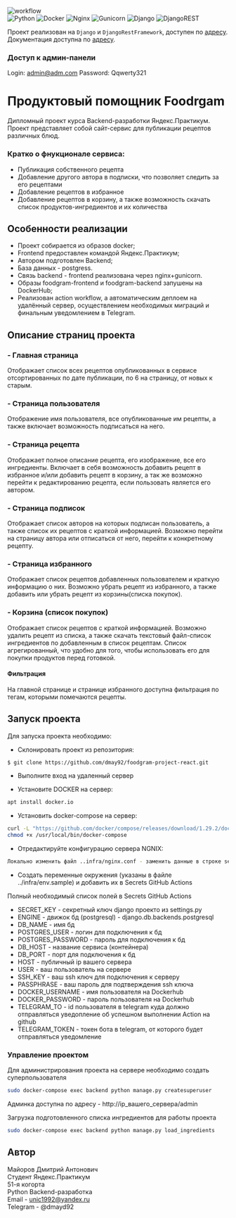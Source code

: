 ![workflow](https://github.com/dmay92/foodgram-project-react/actions/workflows/foodgram_workflow.yml/badge.svg)  
![Python](https://img.shields.io/badge/python-3670A0?style=for-the-badge&logo=python&logoColor=ffdd54)
![Docker](https://img.shields.io/badge/docker-%230db7ed.svg?style=for-the-badge&logo=docker&logoColor=white)
![Nginx](https://img.shields.io/badge/nginx-%23009639.svg?style=for-the-badge&logo=nginx&logoColor=white)
![Gunicorn](https://img.shields.io/badge/gunicorn-%298729.svg?style=for-the-badge&logo=gunicorn&logoColor=white)
![Django](https://img.shields.io/badge/django-%23092E20.svg?style=for-the-badge&logo=django&logoColor=white)
![DjangoREST](https://img.shields.io/badge/DJANGO-REST-ff1709?style=for-the-badge&logo=django&logoColor=white&color=ff1709&labelColor=gray)

Проект реализован на `Django` и `DjangoRestFramework`, доступен по [адресу](http://51.250.101.113).  
Документация доступна по [адресу](http://51.250.101.113/api/docs/redoc.html).

### Доступ к админ-панели
Login: admin@adm.com
Password: Qqwerty321

# Продуктовый помощник Foodrgam
Дипломный проект курса Backend-разработки Яндекс.Практикум.  
Проект представляет собой сайт-сервис для публикации рецептов различных блюд.

### Кратко о фнукционале сервиса:
- Публикация собственного рецепта
- Добавление другого автора в подписки, что позволяет следить за его рецептами
- Добавление рецептов в избранное
- Добавление рецептов в корзину, а также возможность скачать список продуктов-ингредиентов и их количества


## Особенности реализации

- Проект собирается из образов docker;
- Frontend предоставлен командой Яндекс.Практикум;
- Автором подготовлен Backend;
- База данных - postgress.
- Связь backend - frontend реализована через nginx+gunicorn.
- Образы foodgram-frontend и foodgram-backend запушены на DockerHub;
- Реализован action workflow, а автоматическим деплоем на удалённый сервер, осуществлением необходимых миграций и финальным уведомлением в Telegram.

## Описание страниц проекта

### - Главная страница
Отображает список всех рецептов опубликованных в сервисе отсортированных по дате публикации, по 6 на страницу, от новых к старым.

### - Страница пользователя
Отображение имя пользователя, все опубликованные им рецепты, а также включает возможность подписаться на него.

### - Страница рецепта
Отображает полное описание рецепта, его изображение, все его ингредиенты. Включает в себя возможность добавить рецепт в избранное и/или добавить рецепт в корзину, а так же возможно перейти к редактированию рецепта, если пользовать является его автором.

### - Страница подписок
Отображает список авторов на которых подписан пользователь, а также список их рецептов с краткой информацией. Возможно перейти на страницу автора или отписаться от него, перейти к конкретному рецепту.

### - Страница избранного
Отображает список рецептов добавленных пользователем и краткую информацию о них. Возможно убрать рецепт из избранного, а также добавить или убрать рецепт из корзины(списка покупок).

### - Корзина (список покупок)
Отображает список рецептов с краткой информацией. Возможно удалить рецепт из списка, а также скачать текстовый файл-список ингредиентов по добавленным в список рецептам. Список агрегированный, что удобно для того, чтобы использовать его для покупки продуктов перед готовкой.

#### Фильтрация
На главной странице и странице избранного доступна фильтрация по тегам, которыми помечаются рецепты.

## Запуск проекта
Для запуска проекта необходимо:

- Склонировать проект из репозитория:

```sh
$ git clone https://github.com/dmay92/foodgram-project-react.git
```

- Выполните вход на удаленный сервер

- Установите DOCKER на сервер:
```sh
apt install docker.io 
```

- Установить docker-compose на сервер:
```sh
curl -L "https://github.com/docker/compose/releases/download/1.29.2/docker-compose-$(uname -s)-$(uname -m)" -o /usr/local/bin/docker-compose
chmod +x /usr/local/bin/docker-compose
```

- Отредактируйте конфигурацию сервера NGNIX:
```sh
Локально изменить файл ..infra/nginx.conf - заменить данные в строке server_name на IP-адрес удаленного сервера
```

- Создать переменные окружения (указаны в файле ../infra/env.sample) и добавить их в Secrets GitHub Actions

Полный необходимый список полей в Secrets GitHub Actions
* SECRET_KEY - секретный ключ django проекто из settings.py
* ENGINE - движок бд (postgresql) - django.db.backends.postgresql
* DB_NAME - имя бд
* POSTGRES_USER - логин для подключения к бд
* POSTGRES_PASSWORD - пароль для подключения к бд
* DB_HOST - название сервиса (контейнера)
* DB_PORT - порт для подключения к бд
* HOST - публичный ip вашего сервера
* USER - ваш пользователь на сервере
* SSH_KEY - ваш ssh ключ для подключения к серверу
* PASSPHRASE - ваш пароль для подтверждения ssh ключа
* DOCKER_USERNAME - имя пользователя на Dockerhub
* DOCKER_PASSWORD - пароль пользователя на Dockerhub
* TELEGRAM_TO - id пользователя в telegram куда должно отправляться уведопление об успешном выполнении Action на github
* TELEGRAM_TOKEN - токен бота в telegram, от которого будет отправляться уведомление

### Управление проектом
Для администрирования проекта на сервере необходимо создать суперпользователя
```sh
sudo docker-compose exec backend python manage.py createsuperuser
```

Админка доступна по адресу - http://ip_вашего_сервера/admin

Загрузка подготовленного списка ингредиентов для работы проекта
```sh
sudo docker-compose exec backend python manage.py load_ingredients
```

## Автор
Майоров Дмитрий Антонович  
Студент Яндекс.Практикум  
51-я когорта  
Python Backend-разработка  
Email - unic1992@yandex.ru  
Telegram - @dmayd92
